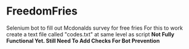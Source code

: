 # FreedomFries
Selenium bot to fill out Mcdonalds survey for free fries
For this to work create a text file called "codes.txt" at same level as script
**Not Fully Functional Yet. Still Need To Add Checks For Bot Prevention**
